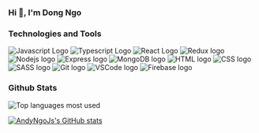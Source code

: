### Hi 👋, I'm Dong Ngo

<!--[![Viewer](https://komarev.com/ghpvc/?username=andyngojs&color=1A8FE3&style=flat)](https://github.com/andyngojs)-->

### Technologies and Tools
![Javascript Logo](https://img.shields.io/badge/JavaScript-282C34?logo=javascript&logoColor=F7DF1E&style=flat-square)
![Typescript Logo](https://img.shields.io/badge/TypeScript-282C34?logo=typescript&logoColor=3178C6&style=flat-square)
![React Logo](https://img.shields.io/badge/React-282C34?logo=react&logoColor=61DAFB&style=flat-square)
![Redux logo](https://img.shields.io/badge/Redux-282C34?logo=redux&logoColor=764ABC&style=flat-square)
![Nodejs logo](https://img.shields.io/badge/Node.js-282C34?logo=node.js&logoColor=00F200&style=flat-square)
![Express logo](https://img.shields.io/badge/Express-282C34?logo=express&logoColor=FFFFFF&style=flat-square)
![MongoDB logo](https://img.shields.io/badge/MongoDB-282C34?logo=mongodb&logoColor=47A248&style=flat-square)
![HTML logo](https://img.shields.io/badge/HTML5-282C34?logo=html5&logoColor=E34F26&style=flat-square)
![CSS logo](https://img.shields.io/badge/CSS3-282C34?logo=css3&logoColor=1572B6&style=flat-square)
![SASS logo](https://img.shields.io/badge/Sass-282C34?logo=sass&logoColor=CC6699&style=flat-square)
![Git logo](https://img.shields.io/badge/git-282C34?logo=git&logoColor=F05032&style=flat-square)
![VSCode logo](https://img.shields.io/badge/VS%20Code-282C34?logo=visual-studio-code&logoColor=007ACC&style=flat-square)
![Firebase logo](https://img.shields.io/badge/Firebase-282C34?logo=firebase&logoColor=FFCA28&style=flat-square)


### Github Stats
![Top languages most used](https://github-readme-stats.vercel.app/api/top-langs/?username=andyngojs&hide=c%23,powershell,Mathematica,Ruby,Objective-C,Objective-C%2b%2b,Cuda&title_color=61dafb&text_color=ffffff&icon_color=61dafb&bg_color=20232a&langs_count=8&layout=compact&border_color=61dafb&hide_border=true)

[![AndyNgoJs's GitHub stats](https://github-readme-stats.vercel.app/api?username=andyngojs&show_icons=true)](https://github.com/andyngojs)

